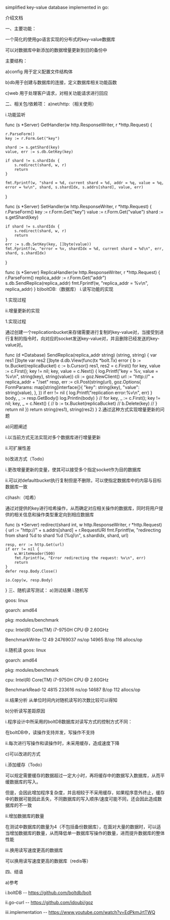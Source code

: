 simplified key-value database implemented in go:

介绍文档

一、主要功能：

一个简化的使用go语言实现的分布式的key-value数据库

可以对数据库中新添加的数据增量更新到旧的备份中

主要结构：

a)config 用于定义配置文件结构体

b)db用于创建与数据库的连接，定义数据库相关功能函数

c)web 用于处理客户请求，对相关功能请求进行回应

二、相关包/依赖项：
a)net/http:（相关使用）

i.功能监听


func (s *Server) GetHandler(w http.ResponseWriter, r *http.Request) {
	
	r.ParseForm()
	key := r.Form.Get("key")

	shard := s.getShard(key)
	value, err := s.db.GetKey(key)

	if shard != s.shardIdx {
		s.redirect(shard, w, r)
		return
	}

	fmt.Fprintf(w, "shard = %d, current shard = %d, addr = %q, value = %q, error = %v\n", shard, s.shardIdx, s.addrs[shard], value, err)
}

func (s *Server) SetHandler(w http.ResponseWriter, r *http.Request) {
	r.ParseForm()
	key := r.Form.Get("key")
	value := r.Form.Get("value")
	shard := s.getShard(key)

	if shard != s.shardIdx {
		s.redirect(shard, w, r)
		return
	}
	err := s.db.SetKey(key, []byte(value))
	fmt.Fprintf(w, "error = %v, shardIdx = %d, current shard = %d\n", err, shard, s.shardIdx)
}

func (s *Server) ReplicaHandler(w http.ResponseWriter, r *http.Request) {
	r.ParseForm()
	replica_addr := r.Form.Get("addr")
	s.db.SendReplica(replica_addr)
	fmt.Fprintf(w, "replica_addr = %v\n", replica_addr)
}
b)boltDB:（数据库）
i.读写功能的实现

1.实现过程

ii.增量更新的实现

1.实现过程

通过创建一个replicationbucket来存储需要进行复制的key-value对，当接受到进行复制的指令时，向对应的socket发送key-value对，并且删除已经发送的key-value对。

func (d *Database) SendReplica(replica_addr string) (string, string) {
	var res1 []byte
	var res2 []byte
	d.db.View(func(tx *bolt.Tx) error {
		b := tx.Bucket(replicaBucket)
		c := b.Cursor()
		res1, res2 = c.First()
		for key, value := c.First(); key != nil; key, value = c.Next() {
			log.Printf("key = %v, value = %v\n", string(key), string(value))
			cli := goz.NewClient()
			url := "http://" + replica_addr + "/set"
			resp, err := cli.Post(string(url), goz.Options{
				FormParams: map[string]interface{}{
					"key":   string(key),
					"value": string(value),
				},
			})
			if err != nil {
				log.Printf("replication error:%v\n", err)
			}
			body, _ := resp.GetBody()
			log.Println(body)
		}
		// for key, _ := c.First(); key != nil; key, _ = c.Next() {
		// 	b := tx.Bucket(replicaBucket)
		// 	b.Delete(key)
		// }
		return nil
	})
	return string(res1), string(res2)
}
2.通过这种方式实现增量更新的问题

a)问题阐述

i.以当前方式无法实现对多个数据库进行增量更新

ii.可扩展性差

b)改进方式（Todo）

i.更改增量更新的变量，使其可以接受多个指定socket作为目的数据库

ii.可以对defaultbucket执行复制但是不删除，可以使指定数据库中的内容与目标数据库一致

c)hash:（哈希）

通过对提供的key进行哈希操作，从而确定对应相关操作的数据库，同时将用户提供的相关信息和操作类型重定向到相应数据库

func (s *Server) redirect(shard int, w http.ResponseWriter, r *http.Request) {
	url := "http://" + s.addrs[shard] + r.RequestURI
	fmt.Fprintf(w, "redirecting from shard %d to shard %d (%q)\n", s.shardIdx, shard, url)

	resp, err := http.Get(url)
	if err != nil {
		w.WriteHeader(500)
		fmt.Fprintf(w, "Error redirecting the request: %v\n", err)
		return
	}
	defer resp.Body.Close()

	io.Copy(w, resp.Body)
}
三、随机读写测试：
a)测试结果
i.随机写

goos: linux

goarch: amd64

pkg: modules/benchmark

cpu: Intel(R) Core(TM) i7-9750H CPU @ 2.60GHz

BenchmarkWrite-12  49  24769037 ns/op  14965 B/op   116 allocs/op


ii.随机读
goos: linux

goarch: amd64

pkg: modules/benchmark

cpu: Intel(R) Core(TM) i7-9750H CPU @ 2.60GHz

BenchmarkRead-12  4815 233616 ns/op  14687 B/op	 112 allocs/op

iii.结果分析
从单位时间内对随机读写的次数比较可以得知

b)分析读写差距原因

i.程序设计中所采用的boltDB数据库对读写方式的控制方式不同：

在boltDB中，读操作支持并发，写操作不支持

ii.每次进行写操作和读操作时，未采用缓存，造成速度下降

c)可以改进的方式

i.添加缓存（Todo）

可以规定需要缓存的数据超过一定大小时，再将缓存中的数据写入数据库，从而平缓数据库的写入。

但是，会因此增加程序复杂度，并且相较于不采用缓存，如果程序意外终止，缓存中的数据可能因此丢失，不同数据库的写入顺序/速度可能不同，还会因此造成数据库的不一致

ii.增加数据库的数量

在测试中数据库的数量为4（不包括备份数据库），在面对大量的数据时，可以适当增加数据库的数量，从而降低单一数据库写操作的数量，进而提升数据库的整体性能

iii.换用读写速度更高的数据库

可以换用读写速度更高的数据库（redis等）

四、结语

a)参考

i.boltDB -- https://github.com/boltdb/bolt

ii.go-curl -- https://github.com/idoubi/goz

iii.implementation -- https://www.youtube.com/watch?v=EdPkmJrtTWQ

